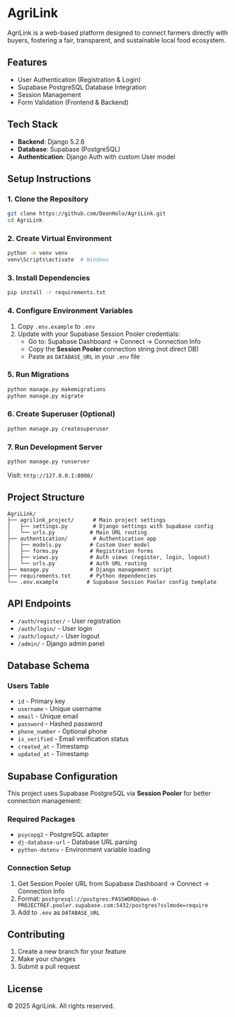 # AgriLink

AgriLink is a web-based platform designed to connect farmers directly with buyers, fostering a fair, transparent, and sustainable local food ecosystem.

## Features

- User Authentication (Registration & Login)
- Supabase PostgreSQL Database Integration
- Session Management
- Form Validation (Frontend & Backend)

## Tech Stack

- **Backend**: Django 5.2.6
- **Database**: Supabase (PostgreSQL)
- **Authentication**: Django Auth with custom User model

## Setup Instructions

### 1. Clone the Repository
```bash
git clone https://github.com/DeonHolo/AgriLink.git
cd AgriLink
```

### 2. Create Virtual Environment
```bash
python -m venv venv
venv\Scripts\activate  # Windows
```

### 3. Install Dependencies
```bash
pip install -r requirements.txt
```

### 4. Configure Environment Variables
1. Copy `.env.example` to `.env`
2. Update with your Supabase Session Pooler credentials:
   - Go to: Supabase Dashboard → Connect → Connection Info
   - Copy the **Session Pooler** connection string (not direct DB)
   - Paste as `DATABASE_URL` in your `.env` file

### 5. Run Migrations
```bash
python manage.py makemigrations
python manage.py migrate
```

### 6. Create Superuser (Optional)
```bash
python manage.py createsuperuser
```

### 7. Run Development Server
```bash
python manage.py runserver
```

Visit: `http://127.0.0.1:8000/`

## Project Structure

```
AgriLink/
├── agrilink_project/      # Main project settings
│   ├── settings.py        # Django settings with Supabase config
│   └── urls.py           # Main URL routing
├── authentication/        # Authentication app
│   ├── models.py         # Custom User model
│   ├── forms.py          # Registration forms
│   ├── views.py          # Auth views (register, login, logout)
│   └── urls.py           # Auth URL routing
├── manage.py             # Django management script
├── requirements.txt      # Python dependencies
└── .env.example         # Supabase Session Pooler config template
```

## API Endpoints

- `/auth/register/` - User registration
- `/auth/login/` - User login
- `/auth/logout/` - User logout
- `/admin/` - Django admin panel

## Database Schema

### Users Table
- `id` - Primary key
- `username` - Unique username
- `email` - Unique email
- `password` - Hashed password
- `phone_number` - Optional phone
- `is_verified` - Email verification status
- `created_at` - Timestamp
- `updated_at` - Timestamp

## Supabase Configuration

This project uses Supabase PostgreSQL via **Session Pooler** for better connection management:

### Required Packages
- `psycopg2` - PostgreSQL adapter
- `dj-database-url` - Database URL parsing
- `python-dotenv` - Environment variable loading

### Connection Setup
1. Get Session Pooler URL from Supabase Dashboard → Connect → Connection Info
2. Format: `postgresql://postgres:PASSWORD@aws-0-PROJECTREF.pooler.supabase.com:5432/postgres?sslmode=require`
3. Add to `.env` as `DATABASE_URL`

## Contributing

1. Create a new branch for your feature
2. Make your changes
3. Submit a pull request

## License

© 2025 AgriLink. All rights reserved.
